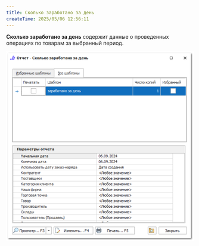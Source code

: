 ```yaml
---
title: Сколько заработано за день
createTime: 2025/05/06 12:56:11
---
```

**Сколько заработано за день** содержит данные о проведенных операциях по товарам за выбранный период.

![](../../../assets/specification/image075.png)



